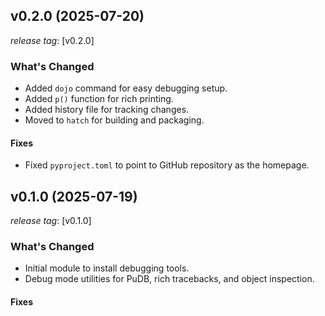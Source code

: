 ## v0.2.0 (2025-07-20)

*release tag*: [v0.2.0]

### What's Changed

- Added `dojo` command for easy debugging setup.
- Added `p()` function for rich printing.
- Added history file for tracking changes.
- Moved to `hatch` for building and packaging.

#### Fixes

- Fixed `pyproject.toml` to point to GitHub repository as the homepage.

## v0.1.0 (2025-07-19)

*release tag*: [v0.1.0]

### What's Changed

- Initial module to install debugging tools.
- Debug mode utilities for PuDB, rich tracebacks, and object inspection.

#### Fixes
